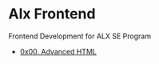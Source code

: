 # Alx Frontend

Frontend Development for ALX SE Program

* [0x00. Advanced HTML](./0x00-html_advanced/README.md)
  